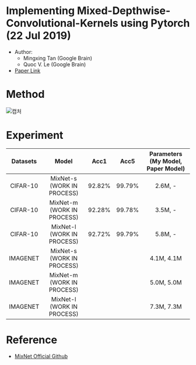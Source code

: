 # Implementing Mixed-Depthwise-Convolutional-Kernels using Pytorch (22 Jul 2019)
- Author:
  - Mingxing Tan (Google Brain)
  - Quoc V. Le (Google Brain)
- [Paper Link](https://arxiv.org/abs/1907.09595?context=cs.LG)

# Method
![캡처](https://user-images.githubusercontent.com/22078438/62100515-fbdabe00-b2cc-11e9-950d-e02da609f60b.PNG)

# Experiment

| Datasets | Model | Acc1 | Acc5 | Parameters (My Model, Paper Model)
| :---: | :---: | :---: | :---: | :---: |
CIFAR-10 | MixNet-s (WORK IN PROCESS) | 92.82% | 99.79% | 2.6M, -
CIFAR-10 | MixNet-m (WORK IN PROCESS) | 92.28% | 99.78% | 3.5M, -
CIFAR-10 | MixNet-l (WORK IN PROCESS) | 92.72% | 99.79% | 5.8M, -
IMAGENET | MixNet-s (WORK IN PROCESS) | | | 4.1M, 4.1M
IMAGENET | MixNet-m (WORK IN PROCESS) | | | 5.0M, 5.0M
IMAGENET | MixNet-l (WORK IN PROCESS) | | | 7.3M, 7.3M

# Reference
- [MixNet Official Github](https://github.com/tensorflow/tpu/blob/master/models/official/mnasnet/mixnet/README.md)

